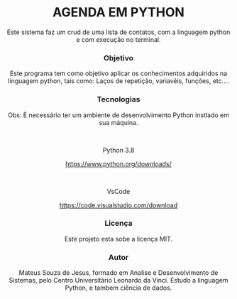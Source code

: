 <h1 align="center" >AGENDA EM PYTHON </h1>

<p align="center"> Este sistema faz um crud de uma lista de contatos, com a linguagem python e com execução no terminal.</p>


<h3 align="center" >Objetivo</h1>

<p align="center"> Este programa tem como objetivo aplicar os conhecimentos adquiridos na linguagem python, tais como: Laços de repetição, variavéis, funções, etc....

<h3 align="center" >Tecnologias</h1>

<p align = "center"> Obs: É necessário ter um ambiente de desenvolvimento Python instlado em sua máquina.  </p>

<br>
<p align= "center"> Python 3.8</p> <p align= "center"><a href="">https://www.python.org/downloads/</a></p> 
<br>
<p align= "center"> VsCode</p> <p align= "center"><a href="">https://code.visualstudio.com/download</a> </p> 


<h3 align="center" >Licença</h1>

<p align = "center">Este projeto esta sobe a licença MIT.</p>

<h3 align="center" >Autor</h1>

<p align = "center"> Mateus Souza de Jesus, formado em Analise e Desenvolvimento de Sistemas, pelo Centro Universitário Leonardo da Vinci. Estudo a linguagem Python, e tambem ciência de dados.</p>